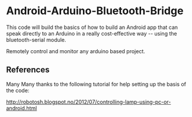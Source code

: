 Android-Arduino-Bluetooth-Bridge
================================

This code will build the basics of how to build an Android app that can speak directly to an Arduino in a really cost-effective way -- using the bluetooth-serial module.
 
Remotely control and monitor any arduino based project.

## References

Many Many thanks to the following tutorial for help setting up the basis of the code:

http://robotosh.blogspot.no/2012/07/controlling-lamp-using-pc-or-android.html
